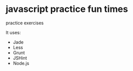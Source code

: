 # javascript practice fun times

practice exercises

It uses:
* Jade
* Less
* Grunt
* JSHint
* Node.js
